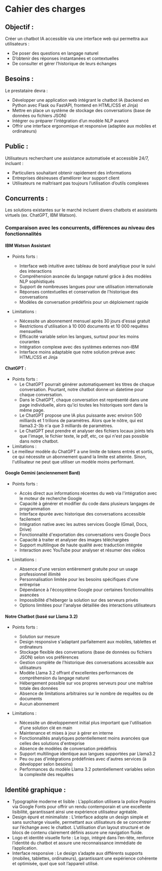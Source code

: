 # Cahier des charges

## Objectif :

Créer un chatbot IA accessible via une interface web qui permettra aux utilisateurs :

- De poser des questions en langage naturel
- D’obtenir des réponses instantanées et contextuelles
- De consulter et gérer l’historique de leurs échanges

## Besoins :

Le prestataire devra :

- Développer une application web intégrant le chatbot IA (backend en Python avec Flask ou FastAPI, frontend en HTML/CSS et Jinja)
- Mettre en place un système de stockage des conversations (base de données ou fichiers JSON)
- Intégrer ou préparer l’intégration d’un modèle NLP avancé
- Offrir une interface ergonomique et responsive (adaptée aux mobiles et ordinateurs)

## Public :

Utilisateurs recherchant une assistance automatisée et accessible 24/7, incluant :

- Particuliers souhaitant obtenir rapidement des informations
- Entreprises désireuses d’améliorer leur support client
- Utilisateurs ne maîtrisant pas toujours l’utilisation d’outils complexes

## Concurrents :

Les solutions existantes sur le marché incluent divers chatbots et assistants virtuels (ex. ChatGPT, IBM Watson).

### Comparaison avec les concurrents, différences au niveau des fonctionnalités

#### IBM Watson Assistant

- Points forts :

  - Interface web intuitive avec tableau de bord analytique pour le suivi des interactions
  - Compréhension avancée du langage naturel grâce à des modèles NLP sophistiqués
  - Support de nombreuses langues pour une utilisation internationale
  - Réponses contextuelles et conservation de l'historique des conversations
  - Modèles de conversation prédéfinis pour un déploiement rapide

- Limitations :
  - Nécessite un abonnement mensuel après 30 jours d'essai gratuit
  - Restrictions d'utilisation à 10 000 documents et 10 000 requêtes mensuelles
  - Efficacité variable selon les langues, surtout pour les moins courantes
  - Intégration complexe avec des systèmes externes non-IBM
  - Interface moins adaptable que notre solution prévue avec HTML/CSS et Jinja
#### ChatGPT :
- Points forts :
  - Le ChatGPT pourrait générer automatiquement les titres de chaque conversation. Pourtant, notre chatbot donne un datetime pour chaque conversation.
  - Dans le ChatGPT, chaque conversation est représenté dans une page individuelle, alors qu'ici toutes les historiques sont dans la même page.
  - Le ChatGPT propose une IA plus puissante avec environ 500 milliards et 1 trilions de paramètres. Alors que le nôtre, qui est llama3.2-3b n'a que 3 milliards de paramètres.
  - Le ChatGPT peut prendre et analyser des fichiers locaux joints tels que l'image, le fichier texte, le pdf, etc, ce qui n'est pas possible dans notre chatbot.
- Limitations : 
- Le meilleur modèle du ChatGPT a une limite de tokens entrés et sortis, ce qui nécessite un abonnement quand la limite est atteinte. Sinon, l'utilisateur ne peut que utiliser un modèle moins performant.

#### Google Gemini (anciennement Bard)
- Points forts :
  - Accès direct aux informations récentes du web via l'intégration avec le moteur de recherche Google
  - Capacité à générer et modifier du code dans plusieurs langages de programmation
  - Interface épurée avec historique des conversations accessible facilement
  - Intégration native avec les autres services Google (Gmail, Docs, Drive)
  - Fonctionnalité d'exportation des conversations vers Google Docs
  - Capacité à traiter et analyser des images téléchargées
  - Support multilingue de haute qualité avec traduction intégrée
  - Interaction avec YouTube pour analyser et résumer des vidéos

- Limitations :
  - Absence d'une version entièrement gratuite pour un usage professionnel illimité
  - Personnalisation limitée pour les besoins spécifiques d'une entreprise
  - Dépendance à l'écosystème Google pour certaines fonctionnalités avancées
  - Impossibilité d'héberger la solution sur des serveurs privés
  - Options limitées pour l'analyse détaillée des interactions utilisateurs


#### Notre Chatbot (basé sur Llama 3.2)
- Points forts :
  - Solution sur mesure
  - Design responsive s'adaptant parfaitement aux mobiles, tablettes et ordinateurs
  - Stockage flexible des conversations (base de données ou fichiers JSON) selon vos préférences
  - Gestion complète de l'historique des conversations accessible aux utilisateurs
  - Modèle Llama 3.2 offrant d'excellentes performances de compréhension du langage naturel
  - Hébergement possible sur vos propres serveurs pour une maîtrise totale des données
  - Absence de limitations arbitraires sur le nombre de requêtes ou de documents
  - Aucun abonnement

- Limitations :
  - Nécessite un développement initial plus important que l'utilisation d'une solution clé en main
  - Maintenance et mises à jour à gérer en interne
  - Fonctionnalités analytiques potentiellement moins avancées que celles des solutions d'entreprise
  - Absence de modèles de conversation prédéfinis
  - Support multilingue identique aux langues supportées par Llama3.2
  - Peu ou pas d'intégrations prédéfinies avec d'autres services (à développer selon besoins)
  - Performances du modèle Llama 3.2 potentiellement variables selon la complexité des requêtes

## Identité graphique :

- Typographie moderne et lisible :
  L’application utilisera la police Poppins via Google Fonts pour offrir un rendu contemporain et une excellente lisibilité, garantissant ainsi une expérience utilisateur agréable.
- Design épuré et minimaliste :
  L’interface adopte un design simple et sans surcharge visuelle, permettant aux utilisateurs de se concentrer sur l’échange avec le chatbot. L’utilisation d’un layout structuré et de blocs de contenu clairement définis assure une navigation fluide.
- Logo et identité visuelle forte :
  Le logo, intégré dans l’en-tête, renforce l’identité du chatbot et assure une reconnaissance immédiate de l’application.
- Interface responsive :
  Le design s’adapte aux différents supports (mobiles, tablettes, ordinateurs), garantissant une expérience cohérente et optimisée, quel que soit l’appareil utilisé.
